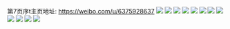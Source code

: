 第7页序t主页地址: https://weibo.com/u/6375928637 
![](https://wx4.sinaimg.cn/mw2000/006XuKiFly1h9irkjd4cuj30qo0u4dk3.jpg) 
![](https://wx4.sinaimg.cn/mw2000/006XuKiFly1h94unhqm3ij30u01uok4g.jpg) 
![](https://wx4.sinaimg.cn/mw2000/006XuKiFly1h8z2mfq15ej30u01hc4ef.jpg) 
![](https://wx4.sinaimg.cn/mw2000/006XuKiFly1h8hucr0oswj30n30xdq65.jpg) 
![](https://wx4.sinaimg.cn/mw2000/006XuKiFly1h8hskx31nxj30u0140q84.jpg) 
![](https://wx4.sinaimg.cn/mw2000/006XuKiFly1h8hskxjhikj30u0140q7y.jpg) 
![](https://wx4.sinaimg.cn/mw2000/006XuKiFly1h7wqu6587wj30u01uoacp.jpg) 
![](https://wx4.sinaimg.cn/mw2000/006XuKiFly1h5ry20t2vuj30u01uo47l.jpg) 
![](https://wx4.sinaimg.cn/mw2000/006XuKiFly1h50sv20wvtj31uo16wdqf.jpg) 
![](https://wx4.sinaimg.cn/mw2000/006XuKiFly1h4zlwtvdjuj30u03exasi.jpg) 
![](https://wx4.sinaimg.cn/mw2000/006XuKiFly1h4yedt5vy9j31h035s4qp.jpg) 
![](https://wx4.sinaimg.cn/mw2000/006XuKiFly1h4td8q2j9dj33342bcnpd.jpg) 
